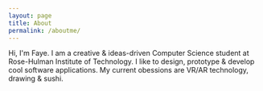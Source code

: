 ```yaml
---
layout: page
title: About
permalink: /aboutme/
---
```


Hi, I'm Faye. I am a creative & ideas-driven Computer Science student at Rose-Hulman Institute of Technology. I like to design, prototype & develop cool software applications. My current obessions are VR/AR technology, drawing & sushi.


